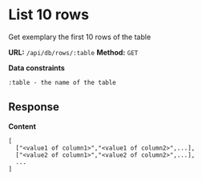 # List 10 rows
Get exemplary the first 10 rows of the table

__URL:__ `/api/db/rows/:table`
__Method:__ `GET`  

__Data constraints__
```
:table - the name of the table
```

## Response

__Content__
```
[
  ["<value1 of column1>","<value1 of column2>",...],
  ["<value2 of column1>","<value2 of column2>",...],
  ...
]
```